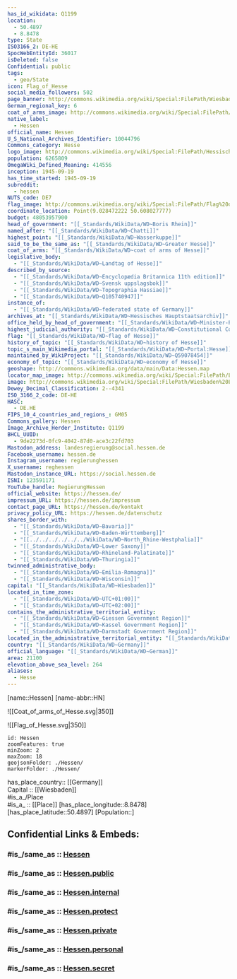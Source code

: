 ```yaml
---
has_id_wikidata: Q1199
location:
  - 50.4897
  - 8.8478
type: State
ISO3166_2: DE-HE
SpocWebEntityId: 36017
isDeleted: false
Confidential: public
tags:
  - geo/State
icon: Flag_of_Hesse
social_media_followers: 502
page_banner: http://commons.wikimedia.org/wiki/Special:FilePath/Wiesbaden%20banner%20Bowling-Green%20Panorama%20Nacht.jpg
German_regional_key: 6
coat_of_arms_image: http://commons.wikimedia.org/wiki/Special:FilePath/Coat%20of%20arms%20of%20Hesse.svg
native_label:
  - Hessen
official_name: Hessen
U_S_National_Archives_Identifier: 10044796
Commons_category: Hesse
logo_image: http://commons.wikimedia.org/wiki/Special:FilePath/Hessische%20Landesregierung.svg
population: 6265809
OmegaWiki_Defined_Meaning: 414556
inception: 1945-09-19
has_time_started: 1945-09-19
subreddit:
  - hessen
NUTS_code: DE7
flag_image: http://commons.wikimedia.org/wiki/Special:FilePath/Flag%20of%20Hesse.svg
coordinate_location: Point(9.028472222 50.608027777)
budget: 48053957900
head_of_government: "[[_Standards/WikiData/WD~Boris Rhein]]"
named_after: "[[_Standards/WikiData/WD~Chatti]]"
highest_point: "[[_Standards/WikiData/WD~Wasserkuppe]]"
said_to_be_the_same_as: "[[_Standards/WikiData/WD~Greater Hesse]]"
coat_of_arms: "[[_Standards/WikiData/WD~coat of arms of Hesse]]"
legislative_body:
  - "[[_Standards/WikiData/WD~Landtag of Hesse]]"
described_by_source:
  - "[[_Standards/WikiData/WD~Encyclopædia Britannica 11th edition]]"
  - "[[_Standards/WikiData/WD~Svensk uppslagsbok]]"
  - "[[_Standards/WikiData/WD~Topographia Hassiae]]"
  - "[[_Standards/WikiData/WD~Q105740947]]"
instance_of:
  - "[[_Standards/WikiData/WD~federated state of Germany]]"
archives_at: "[[_Standards/WikiData/WD~Hessisches Hauptstaatsarchiv]]"
office_held_by_head_of_government: "[[_Standards/WikiData/WD~Minister-President of Hesse]]"
highest_judicial_authority: "[[_Standards/WikiData/WD~Constitutional Court of the State of Hesse]]"
flag: "[[_Standards/WikiData/WD~flag of Hesse]]"
history_of_topic: "[[_Standards/WikiData/WD~history of Hesse]]"
topic_s_main_Wikimedia_portal: "[[_Standards/WikiData/WD~Portal:Hesse]]"
maintained_by_WikiProject: "[[_Standards/WikiData/WD~Q59078454]]"
economy_of_topic: "[[_Standards/WikiData/WD~economy of Hesse]]"
geoshape: http://commons.wikimedia.org/data/main/Data:Hessen.map
locator_map_image: http://commons.wikimedia.org/wiki/Special:FilePath/Locator%20map%20Hesse%20in%20Germany.svg
image: http://commons.wikimedia.org/wiki/Special:FilePath/Wiesbaden%20Landtag%20Hessen%20im%20Stadtschlo%C3%9F%20Wiesbaden%20am%20Schlo%C3%9Fplatz%20-%20Foto%20Wolfgang%20Pehlemann%20Wiesbaden%20DSCN1417.jpg
Dewey_Decimal_Classification: 2--4341
ISO_3166_2_code: DE-HE
HASC:
  - DE.HE
FIPS_10_4_countries_and_regions_: GM05
Commons_gallery: Hessen
Image_Archive_Herder_Institute: Q1199
BHCL_UUID:
  - 9de2273d-0fc9-4042-87d0-ace3c22fd703
Mastodon_address: landesregierung@social.hessen.de
Facebook_username: hessen.de
Instagram_username: regierunghessen
X_username: reghessen
Mastodon_instance_URL: https://social.hessen.de
ISNI: 123591171
YouTube_handle: RegierungHessen
official_website: https://hessen.de/
impressum_URL: https://hessen.de/impressum
contact_page_URL: https://hessen.de/kontakt
privacy_policy_URL: https://hessen.de/datenschutz
shares_border_with:
  - "[[_Standards/WikiData/WD~Bavaria]]"
  - "[[_Standards/WikiData/WD~Baden-Württemberg]]"
  - "[[../../../../../../WikiData/WD~North_Rhine-Westphalia]]"
  - "[[_Standards/WikiData/WD~Lower Saxony]]"
  - "[[_Standards/WikiData/WD~Rhineland-Palatinate]]"
  - "[[_Standards/WikiData/WD~Thuringia]]"
twinned_administrative_body:
  - "[[_Standards/WikiData/WD~Emilia-Romagna]]"
  - "[[_Standards/WikiData/WD~Wisconsin]]"
capital: "[[_Standards/WikiData/WD~Wiesbaden]]"
located_in_time_zone:
  - "[[_Standards/WikiData/WD~UTC+01:00]]"
  - "[[_Standards/WikiData/WD~UTC+02:00]]"
contains_the_administrative_territorial_entity:
  - "[[_Standards/WikiData/WD~Giessen Government Region]]"
  - "[[_Standards/WikiData/WD~Kassel Government Region]]"
  - "[[_Standards/WikiData/WD~Darmstadt Government Region]]"
located_in_the_administrative_territorial_entity: "[[_Standards/WikiData/WD~Germany]]"
country: "[[_Standards/WikiData/WD~Germany]]"
official_language: "[[_Standards/WikiData/WD~German]]"
area: 21100
elevation_above_sea_level: 264
aliases:
  - Hesse
---
```


[name::Hessen] 
[name-abbr::HN] 

![[Coat_of_arms_of_Hesse.svg|350]] 

![[Flag_of_Hesse.svg|350]] 


```leaflet
id: Hessen
zoomFeatures: true 
minZoom: 2 
maxZoom: 18
geojsonFolder: ./Hessen/
markerFolder: ./Hessen/
```

has_place_country:: [[Germany]]  
Capital :: [[Wiesbaden]]  
#is_a_/Place  
#is_a_ :: [[Place]] 
[has_place_longitude::8.8478] 
[has_place_latitude::50.4897] 
[Population::] 


## Confidential Links & Embeds: 

### #is_/same_as :: [Hessen](/_Standards/Earth/Continent/Europe/Europe~Central/Germany/Germany~West/Hessen.md) 

### #is_/same_as :: [Hessen.public](/_public/Earth/Continent/Europe/Europe~Central/Germany/Germany~West/Hessen.public.md) 

### #is_/same_as :: [Hessen.internal](/_internal/Earth/Continent/Europe/Europe~Central/Germany/Germany~West/Hessen.internal.md) 

### #is_/same_as :: [Hessen.protect](/_protect/Earth/Continent/Europe/Europe~Central/Germany/Germany~West/Hessen.protect.md) 

### #is_/same_as :: [Hessen.private](/_private/Earth/Continent/Europe/Europe~Central/Germany/Germany~West/Hessen.private.md) 

### #is_/same_as :: [Hessen.personal](/_personal/Earth/Continent/Europe/Europe~Central/Germany/Germany~West/Hessen.personal.md) 

### #is_/same_as :: [Hessen.secret](/_secret/Earth/Continent/Europe/Europe~Central/Germany/Germany~West/Hessen.secret.md)

